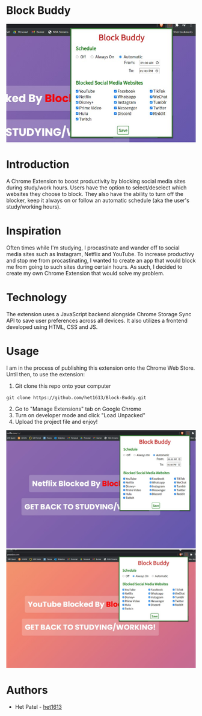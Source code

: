 # Block Buddy

![](https://github.com/het1613/Block-Buddy/blob/master/Screenshots/zoomed.jpg?raw=true)

# Introduction
A Chrome Extension to boost productivity by blocking social media sites during study/work hours. Users have the option to select/deselect which websites they choose to block. They also have the ability to turn off the blocker, keep it always on or follow an automatic schedule (aka the user's study/working hours).

# Inspiration
Often times while I'm studying, I procastinate and wander off to social media sites such as Instagram, Netflix and YouTube. To increase productivy and stop me from procastinating, I wanted to create an app that would block me from going to such sites during certain hours. As such, I decided to create my own Chrome Extension that would solve my problem. 

# Technology
The extension uses a JavaScript backend alongside Chrome Storage Sync API to save user preferences across all devices. It also utilizes a frontend developed using HTML, CSS and JS. 

# Usage
I am in the process of publishing this extension onto the Chrome Web Store. Until then, to use the extension:
1. Git clone this repo onto your computer
```
git clone https://github.com/het1613/Block-Buddy.git
```
2. Go to "Manage Extensions" tab on Google Chrome
3. Turn on developer mode and click "Load Unpacked"
4. Upload the project file and enjoy!

![](https://github.com/het1613/Block-Buddy/blob/master/Screenshots/netflix_blocked_cropped.jpg?raw=true)
![](https://github.com/het1613/Block-Buddy/blob/master/Screenshots/youtube_blocked_cropped.jpg?raw=true)

# Authors
- Het Patel - [het1613](https://github.com/het1613)


